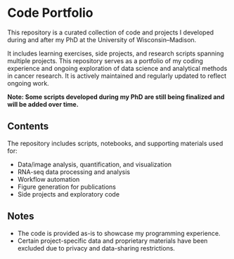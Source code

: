 # Code Portfolio

This repository is a curated collection of code and projects I developed during and after my PhD at the University of Wisconsin–Madison.

It includes learning exercises, side projects, and research scripts spanning multiple projects. This repository serves as a portfolio of my coding experience and ongoing exploration of data science and analytical methods in cancer research. It is actively maintained and regularly updated to reflect ongoing work.

**Note: Some scripts developed during my PhD are still being finalized and will be added over time.**

## Contents

The repository includes scripts, notebooks, and supporting materials used for:

- Data/image analysis, quantification, and visualization
- RNA-seq data processing and analysis
- Workflow automation
- Figure generation for publications
- Side projects and exploratory code

## Notes
- The code is provided as-is to showcase my programming experience.
- Certain project-specific data and proprietary materials have been excluded due to privacy and data-sharing restrictions.
